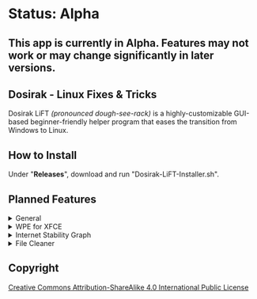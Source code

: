 # Status: Alpha
## This app is currently in Alpha. Features may not work or may change significantly in later versions. 


## Dosirak - Linux Fixes & Tricks
Dosirak LiFT *(pronounced dough-see-rack)* is a highly-customizable GUI-based beginner-friendly helper program that eases the transition from Windows to Linux.


## How to Install
Under "**Releases**", download and run "Dosirak-LiFT-Installer.sh".


## Planned Features
<details>
<summary>General</summary>

- Non-Steam Game Save Extractor — automatically detects and helps backup saves for non-steam games
- Application Database — replaces App Install Helper - A large, searchable collection of installable apps taken from a customizable dictionary 
- Add folder for Module Exports  
- Have the 'home.py' Quit button clear the shell temp folder 
- Remove reliance on shell temp folder (if possible)
- Add failsafe in case 'logo.png' is deleted  
- Add update option in settings and a mutable popup if any updates are available
</details>

<details>
<summary>WPE for XFCE</summary>

- Install custom videos not from WPE  
- Installed wallpaper list chooser  
</details>

<details>
<summary>Internet Stability Graph</summary>

- Add settings for repetitions and graph-less mode 
</details>

<details>
<summary>File Cleaner</summary>

- Option to change location of scan
</details>


## Copyright
[Creative Commons Attribution-ShareAlike 4.0 International Public
License](https://creativecommons.org/licenses/by-sa/4.0/deed.en)
